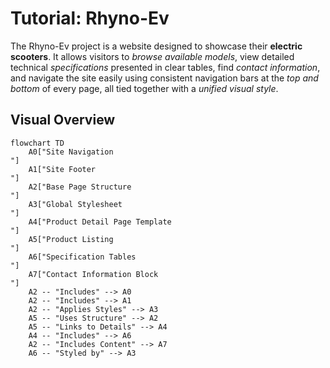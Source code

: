 # Tutorial: Rhyno-Ev

The Rhyno-Ev project is a website designed to showcase their **electric scooters**.
It allows visitors to *browse available models*, view detailed technical *specifications* presented in clear tables, find *contact information*, and navigate the site easily using consistent navigation bars at the *top and bottom* of every page, all tied together with a *unified visual style*.


## Visual Overview

```mermaid
flowchart TD
    A0["Site Navigation
"]
    A1["Site Footer
"]
    A2["Base Page Structure
"]
    A3["Global Stylesheet
"]
    A4["Product Detail Page Template
"]
    A5["Product Listing
"]
    A6["Specification Tables
"]
    A7["Contact Information Block
"]
    A2 -- "Includes" --> A0
    A2 -- "Includes" --> A1
    A2 -- "Applies Styles" --> A3
    A5 -- "Uses Structure" --> A2
    A5 -- "Links to Details" --> A4
    A4 -- "Includes" --> A6
    A2 -- "Includes Content" --> A7
    A6 -- "Styled by" --> A3
```

